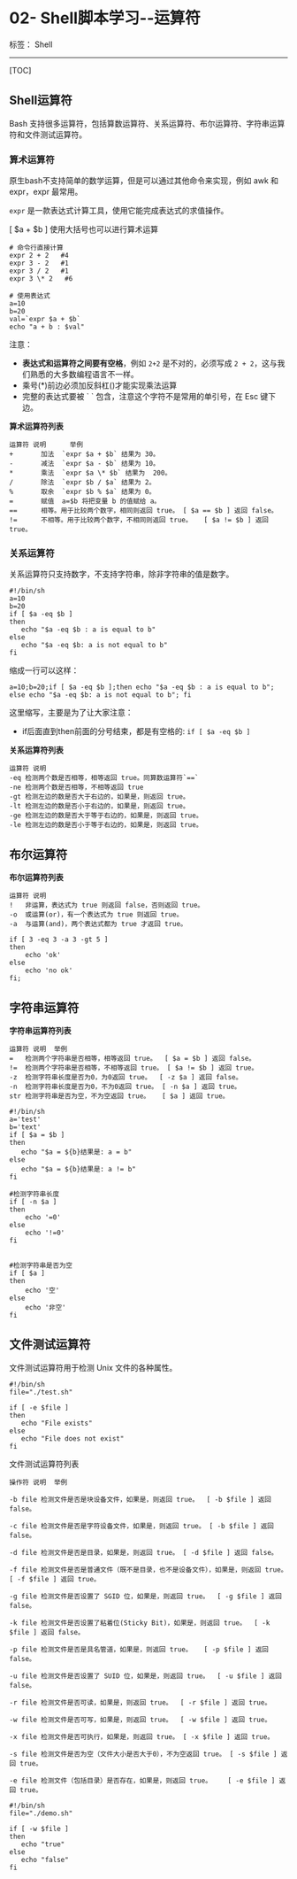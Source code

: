# 02- Shell脚本学习--运算符
标签： Shell

---
[TOC]

## Shell运算符

Bash 支持很多运算符，包括算数运算符、关系运算符、布尔运算符、字符串运算符和文件测试运算符。

### 算术运算符
原生bash不支持简单的数学运算，但是可以通过其他命令来实现，例如 awk 和 expr，expr 最常用。

`expr` 是一款表达式计算工具，使用它能完成表达式的求值操作。

[ $a + $b ] 使用大括号也可以进行算术运算

```
# 命令行直接计算
expr 2 + 2   #4
expr 3 - 2   #1
expr 3 / 2   #1
expr 3 \* 2   #6

# 使用表达式
a=10
b=20
val=`expr $a + $b`
echo "a + b : $val"
```

注意：

* **表达式和运算符之间要有空格**，例如 `2+2` 是不对的，必须写成 `2 + 2`，这与我们熟悉的大多数编程语言不一样。
* 乘号(*)前边必须加反斜杠(\)才能实现乘法运算
* 完整的表达式要被 \` ` 包含，注意这个字符不是常用的单引号，在 Esc 键下边。


**算术运算符列表**
```
运算符	说明	    举例
+	    加法	`expr $a + $b` 结果为 30。
-   	减法	`expr $a - $b` 结果为 10。
*	    乘法	`expr $a \* $b` 结果为  200。
/	    除法	`expr $b / $a` 结果为 2。
%	    取余	`expr $b % $a` 结果为 0。
=	    赋值	a=$b 将把变量 b 的值赋给 a。
==	    相等。用于比较两个数字，相同则返回 true。	[ $a == $b ] 返回 false。
!=	    不相等。用于比较两个数字，不相同则返回 true。	[ $a != $b ] 返回 true。
```

### 关系运算符
关系运算符只支持数字，不支持字符串，除非字符串的值是数字。

```
#!/bin/sh
a=10
b=20
if [ $a -eq $b ]
then
   echo "$a -eq $b : a is equal to b"
else
   echo "$a -eq $b: a is not equal to b"
fi
```

缩成一行可以这样：
```
a=10;b=20;if [ $a -eq $b ];then echo "$a -eq $b : a is equal to b"; else echo "$a -eq $b: a is not equal to b"; fi
```
这里缩写，主要是为了让大家注意：

* if后面直到then前面的分号结束，都是有空格的: `if [ $a -eq $b ]`

**关系运算符列表**
```
运算符	说明
-eq	检测两个数是否相等，相等返回 true。同算数运算符`==`
-ne	检测两个数是否相等，不相等返回 true
-gt	检测左边的数是否大于右边的，如果是，则返回 true。
-lt	检测左边的数是否小于右边的，如果是，则返回 true。
-ge	检测左边的数是否大于等于右边的，如果是，则返回 true。
-le	检测左边的数是否小于等于右边的，如果是，则返回 true。

```

## 布尔运算符
**布尔运算符列表**
```
运算符	说明
!	非运算，表达式为 true 则返回 false，否则返回 true。
-o	或运算(or)，有一个表达式为 true 则返回 true。
-a	与运算(and)，两个表达式都为 true 才返回 true。
```
```
if [ 3 -eq 3 -a 3 -gt 5 ]
then
    echo 'ok'
else
	echo 'no ok'
fi;
```

## 字符串运算符

**字符串运算符列表**
```
运算符	说明	举例
=	检测两个字符串是否相等，相等返回 true。	[ $a = $b ] 返回 false。
!=	检测两个字符串是否相等，不相等返回 true。	[ $a != $b ] 返回 true。
-z	检测字符串长度是否为0，为0返回 true。	[ -z $a ] 返回 false。
-n	检测字符串长度是否为0，不为0返回 true。	[ -n $a ] 返回 true。
str	检测字符串是否为空，不为空返回 true。	[ $a ] 返回 true。
```

```
#!/bin/sh
a='test'
b='text'
if [ $a = $b ]
then
   echo "$a = ${b}结果是: a = b"
else
   echo "$a = ${b}结果是: a != b"
fi

#检测字符串长度
if [ -n $a ]
then
	echo '=0'
else 
	echo '!=0'
fi


#检测字符串是否为空
if [ $a ]
then
	echo '空'
else 
	echo '非空'
fi

```

## 文件测试运算符

文件测试运算符用于检测 Unix 文件的各种属性。

```
#!/bin/sh
file="./test.sh"

if [ -e $file ]
then
   echo "File exists"
else
   echo "File does not exist"
fi
```

文件测试运算符列表
```
操作符	说明	举例

-b file	检测文件是否是块设备文件，如果是，则返回 true。	[ -b $file ] 返回 false。

-c file	检测文件是否是字符设备文件，如果是，则返回 true。	[ -b $file ] 返回 false。

-d file	检测文件是否是目录，如果是，则返回 true。	[ -d $file ] 返回 false。

-f file	检测文件是否是普通文件（既不是目录，也不是设备文件），如果是，则返回 true。	[ -f $file ] 返回 true。

-g file	检测文件是否设置了 SGID 位，如果是，则返回 true。	[ -g $file ] 返回 false。

-k file	检测文件是否设置了粘着位(Sticky Bit)，如果是，则返回 true。	[ -k $file ] 返回 false。

-p file	检测文件是否是具名管道，如果是，则返回 true。	[ -p $file ] 返回 false。

-u file	检测文件是否设置了 SUID 位，如果是，则返回 true。	[ -u $file ] 返回 false。

-r file	检测文件是否可读，如果是，则返回 true。	[ -r $file ] 返回 true。

-w file	检测文件是否可写，如果是，则返回 true。	[ -w $file ] 返回 true。

-x file	检测文件是否可执行，如果是，则返回 true。	[ -x $file ] 返回 true。

-s file	检测文件是否为空（文件大小是否大于0），不为空返回 true。	[ -s $file ] 返回 true。

-e file	检测文件（包括目录）是否存在，如果是，则返回 true。	[ -e $file ] 返回 true。
```

```
#!/bin/sh
file="./demo.sh"

if [ -w $file ]
then
   echo "true"
else
   echo "false"
fi
```

